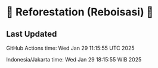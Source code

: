 
# 🌳 Reforestation (Reboisasi) 🌲

## Last Updated

GitHub Actions time: Wed Jan 29 11:15:55 UTC 2025

Indonesia/Jakarta time: Wed Jan 29 18:15:55 WIB 2025
